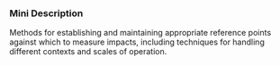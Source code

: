 ### Mini Description

Methods for establishing and maintaining appropriate reference points against which to measure impacts, including techniques for handling different contexts and scales of operation.
